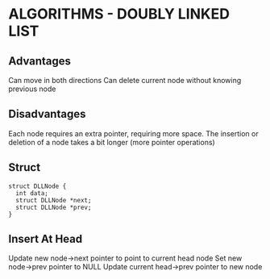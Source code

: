 # ALGORITHMS - DOUBLY LINKED LIST

## Advantages
Can move in both directions
Can delete current node without knowing previous node

## Disadvantages
Each node requires an extra pointer, requiring more space.
The insertion or deletion of a node takes a bit longer (more pointer operations)

## Struct
```
struct DLLNode {
  int data;
  struct DLLNode *next;
  struct DLLNode *prev;
}
```

## Insert At Head
Update new node->next pointer to point to current head node
Set new node->prev pointer to NULL
Update current head->prev pointer to new node
